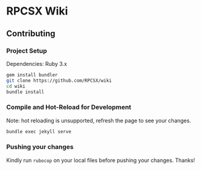 # RPCSX Wiki

## Contributing

### Project Setup
Dependencies: Ruby 3.x
```sh
gem install bundler
git clone https://github.com/RPCSX/wiki
cd wiki
bundle install
```

### Compile and Hot-Reload for Development
Note: hot reloading is unsupported, refresh the page to see your changes.
```sh
bundle exec jekyll serve
```

### Pushing your changes
Kindly run `rubocop` on your local files before pushing your changes. Thanks!
